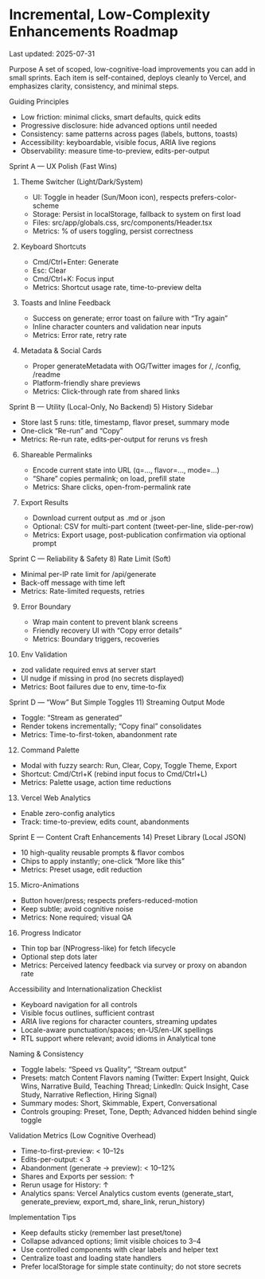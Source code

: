 # Incremental, Low-Complexity Enhancements Roadmap

Last updated: 2025-07-31

Purpose
A set of scoped, low-cognitive-load improvements you can add in small sprints. Each item is self-contained, deploys cleanly to Vercel, and emphasizes clarity, consistency, and minimal steps.

Guiding Principles
- Low friction: minimal clicks, smart defaults, quick edits
- Progressive disclosure: hide advanced options until needed
- Consistency: same patterns across pages (labels, buttons, toasts)
- Accessibility: keyboardable, visible focus, ARIA live regions
- Observability: measure time-to-preview, edits-per-output

Sprint A — UX Polish (Fast Wins)
1) Theme Switcher (Light/Dark/System)
   - UI: Toggle in header (Sun/Moon icon), respects prefers-color-scheme
   - Storage: Persist in localStorage, fallback to system on first load
   - Files: src/app/globals.css, src/components/Header.tsx
   - Metrics: % of users toggling, persist correctness

2) Keyboard Shortcuts
   - Cmd/Ctrl+Enter: Generate
   - Esc: Clear
   - Cmd/Ctrl+K: Focus input
   - Metrics: Shortcut usage rate, time-to-preview delta

3) Toasts and Inline Feedback
   - Success on generate; error toast on failure with “Try again”
   - Inline character counters and validation near inputs
   - Metrics: Error rate, retry rate

4) Metadata & Social Cards
   - Proper generateMetadata with OG/Twitter images for /, /config, /readme
   - Platform-friendly share previews
   - Metrics: Click-through rate from shared links

Sprint B — Utility (Local-Only, No Backend)
5) History Sidebar
   - Store last 5 runs: title, timestamp, flavor preset, summary mode
   - One-click “Re-run” and “Copy”
   - Metrics: Re-run rate, edits-per-output for reruns vs fresh

6) Shareable Permalinks
   - Encode current state into URL (q=..., flavor=..., mode=...)
   - “Share” copies permalink; on load, prefill state
   - Metrics: Share clicks, open-from-permalink rate

7) Export Results
   - Download current output as .md or .json
   - Optional: CSV for multi-part content (tweet-per-line, slide-per-row)
   - Metrics: Export usage, post-publication confirmation via optional prompt

Sprint C — Reliability & Safety
8) Rate Limit (Soft)
   - Minimal per-IP rate limit for /api/generate
   - Back-off message with time left
   - Metrics: Rate-limited requests, retries

9) Error Boundary
   - Wrap main content to prevent blank screens
   - Friendly recovery UI with “Copy error details”
   - Metrics: Boundary triggers, recoveries

10) Env Validation
   - zod validate required envs at server start
   - UI nudge if missing in prod (no secrets displayed)
   - Metrics: Boot failures due to env, time-to-fix

Sprint D — “Wow” But Simple Toggles
11) Streaming Output Mode
   - Toggle: “Stream as generated”
   - Render tokens incrementally; “Copy final” consolidates
   - Metrics: Time-to-first-token, abandonment rate

12) Command Palette
   - Modal with fuzzy search: Run, Clear, Copy, Toggle Theme, Export
   - Shortcut: Cmd/Ctrl+K (rebind input focus to Cmd/Ctrl+L)
   - Metrics: Palette usage, action time reductions

13) Vercel Web Analytics
   - Enable zero-config analytics
   - Track: time-to-preview, edits count, abandonments

Sprint E — Content Craft Enhancements
14) Preset Library (Local JSON)
   - 10 high-quality reusable prompts & flavor combos
   - Chips to apply instantly; one-click “More like this”
   - Metrics: Preset usage, edit reduction

15) Micro-Animations
   - Button hover/press; respects prefers-reduced-motion
   - Keep subtle; avoid cognitive noise
   - Metrics: None required; visual QA

16) Progress Indicator
   - Thin top bar (NProgress-like) for fetch lifecycle
   - Optional step dots later
   - Metrics: Perceived latency feedback via survey or proxy on abandon rate

Accessibility and Internationalization Checklist
- Keyboard navigation for all controls
- Visible focus outlines, sufficient contrast
- ARIA live regions for character counters, streaming updates
- Locale-aware punctuation/spaces; en-US/en-UK spellings
- RTL support where relevant; avoid idioms in Analytical tone

Naming & Consistency
- Toggle labels: “Speed vs Quality”, “Stream output”
- Presets: match Content Flavors naming (Twitter: Expert Insight, Quick Wins, Narrative Build, Teaching Thread; LinkedIn: Quick Insight, Case Study, Narrative Reflection, Hiring Signal)
- Summary modes: Short, Skimmable, Expert, Conversational
- Controls grouping: Preset, Tone, Depth; Advanced hidden behind single toggle

Validation Metrics (Low Cognitive Overhead)
- Time-to-first-preview: < 10–12s
- Edits-per-output: < 3
- Abandonment (generate → preview): < 10–12%
- Shares and Exports per session: ↑
- Rerun usage for History: ↑
- Analytics spans: Vercel Analytics custom events (generate_start, generate_preview, export_md, share_link, rerun_history)

Implementation Tips
- Keep defaults sticky (remember last preset/tone)
- Collapse advanced options; limit visible choices to 3–4
- Use controlled components with clear labels and helper text
- Centralize toast and loading state handlers
- Prefer localStorage for simple state continuity; do not store secrets